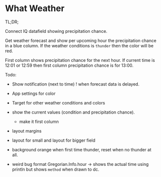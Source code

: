 # What Weather

TL;DR;

Connect IQ datafield showing precipitation chance.

Get weather forecast and show per upcoming hour the precipitation chance in a blue column.
If the weather conditions is `thunder` then the color will be red.

First column shows precipitation chance for the next hour. If current time is 12:01 or 12:59 then 
first column precipitation chance is for 13:00.

Todo:
 - Show notification (next to time) ! when forecast data is delayed.
 - App settings for color
 - Target for other weather conditions and colors
 - show the current values (condition and precipitation chance).
    - make it first column
 - layout margins
 - layout for small and layout for bigger field
  - background orange when first time thunder, reset when no thunder at all. 

- weird bug format Gregorian.Info.hour -> shows the actual time using println but shows `method` when drawn to dc.
 
